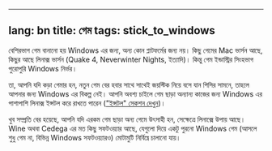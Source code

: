 
---
lang: bn
title: গেম
tags: stick_to_windows
---

বেশিরভাগ গেম বানানো হয় Windows এর জন্য, অন্য কোন প্লাটফর্মের জন্য নয়। কিছু গেমের Mac ভার্সন আছে, কিছুর আছে লিনাক্স ভার্সন (Quake 4, 
Neverwinter Nights, ইত্যাদি)। কিন্তু গেম ইন্ডাস্ট্রির সিংহভাগ পুরোপুরি Windows নির্ভর।

তা, আপনি যদি কড়া গেমার হন, নতুন গেম বের হবার সাথে সাথেই জয়স্টিক নিয়ে বসে যান পিসির সামনে, তাহলে আপনার জন্য Windows এর বিকল্প নেই। আপনি অবশ্য চাইলে গেম ছাড়া অন্যান্য কাজের জন্য Windows এর পাশাপাশি লিনাক্স ইন্সটল করে রাখতে পারেন (<a href="/switch/install/index_bn.php">"ইন্সটল" সেকশন দেখুন</a>)। 

খুব সম্প্রতি বের হয়েছে, আপনি যদি এরকম গেম ছাড়া অন্য গেমে উৎসাহী হন, সেক্ষেত্রে লিনাক্সে উপায় আছে। Wine অথবা Cedega এর মত কিছু সফটওয়্যার আছে, যেগুলো দিয়ে একটু পুরনো Windows গেম (আসলে শুধু গেম না, বিভিন্ন Windows সফটওয়্যারও) মোটামুটি নির্বিঘ্নে চালানো যায়।

